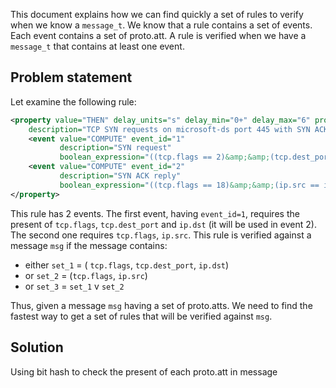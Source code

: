 
This document explains how we can find quickly a set of rules to verify when we know a `message_t`.
We know that a rule contains a set of events. Each event contains a set of proto.att.
A rule is verified when we have a `message_t` that contains at least one event.

## Problem statement

Let examine the following rule:

```xml
<property value="THEN" delay_units="s" delay_min="0+" delay_max="6" property_id="3" type_property="ATTACK" 
    description="TCP SYN requests on microsoft-ds port 445 with SYN ACK.">
    <event value="COMPUTE" event_id="1"
           description="SYN request"
           boolean_expression="((tcp.flags == 2)&amp;&amp;(tcp.dest_port == 445))"/>
    <event value="COMPUTE" event_id="2" 
           description="SYN ACK reply"
           boolean_expression="((tcp.flags == 18)&amp;&amp;(ip.src == ip.dst.1))"/>
</property>
```

This rule has 2 events. 
The first event, having `event_id=1`, requires the present of `tcp.flags`, `tcp.dest_port`  and `ip.dst` (it will be used in event 2).
The second one requires `tcp.flags`, `ip.src`.
This rule is verified against a message `msg` if the message contains:

- either `set_1` = ( `tcp.flags`, `tcp.dest_port`, `ip.dst`)
- or `set_2` = (`tcp.flags`, `ip.src`)
- or `set_3` = `set_1` v `set_2`

Thus, given a message `msg` having a set of proto.atts. We need to find the fastest way to get a set of rules
that will be verified against `msg`.

## Solution

Using bit hash to check the present of each proto.att in message